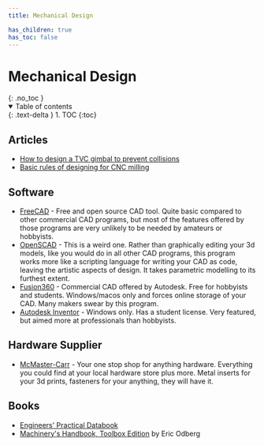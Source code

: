 ```yaml
---
title: Mechanical Design

has_children: true
has_toc: false
---
```


<!-- DO NOT MODIFY -->
<h1>Mechanical Design</h1>{: .no_toc }
<details open markdown="block">
  <summary>
    Table of contents
  </summary>
  {: .text-delta }
1. TOC
{:toc}
</details>
<!-- END DO NOT MODIFY -->

## Articles

-   [How to design a TVC gimbal to prevent collisions](gimbal-design.md)
-   [Basic rules of designing for CNC milling][cnc-milling]

[cnc-milling]: https://www.adambender.info/post/design-for-cnc-milling

## Software

-   [FreeCAD] - Free and open source CAD tool. Quite basic compared to other
    commercial CAD programs, but most of the features offered by those programs
    are very unlikely to be needed by amateurs or hobbyists.
-   [OpenSCAD] - This is a weird one. Rather than graphically editing your
    3d models, like you would do in all other CAD programs, this program
    works more like a scripting language for writing your CAD as code, leaving
    the artistic aspects of design. It takes parametric modelling to its furthest
    extent.
-   [Fusion360] - Commercial CAD offered by Autodesk. Free for hobbyists and
    students. Windows/macos only and forces online storage of your CAD. Many
    makers swear by this program.
-   [Autodesk Inventor][inventor] - Windows only. Has a student license. Very
    featured, but aimed more at professionals than hobbyists.

[freecad]: https://www.freecadweb.org/
[openscad]: https://openscad.org/
[inventor]: https://www.autodesk.com/products/inventor/overview
[fusion360]: https://www.autodesk.com/products/fusion-360/overview

## Hardware Supplier

-   [McMaster-Carr] - Your one stop shop for anything hardware. Everything you could
    find at your local hardware store plus more. Metal inserts for your 3d prints,
    fasteners for your anything, they will have it.

[mcmaster-carr]: https://www.mcmaster.com/

## Books

-   [Engineers' Practical Databook][engineers-databook]
-   [Machinery's Handbook, Toolbox Edition][machinery-handbook] by Eric Odberg

[engineers-databook]: https://www.amazon.com/Engineers-Practical-Databook-Technical-Professionals-ebook/dp/B07BLLXMPR
[machinery-handbook]: https://www.amazon.com/Machinerys-Handbook-Toolbox-Erik-Oberg/dp/0831130911/

